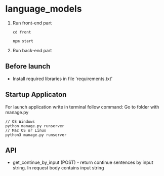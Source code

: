 # language_models

1. Run front-end part

    `cd front`

    `npm start`




2. Run back-end part
## Before launch
- Install required libraries in file 'requirements.txt'
## Startup Applicaton
For launch application write in terminal follow command:
Go to folder with manage.py
```
// OS Windows
python manage.py runserver
// Mac OS or Linux
python3 manage.py runserver
```
## API
- get_continue_by_input (POST) - return continue sentences by input string. In request body contains input string